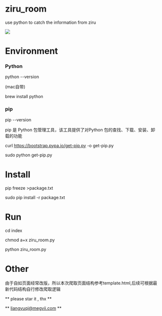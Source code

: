 # ziru_room
use python to catch the information from ziru

![](http://photo.lustforlife.cn/50.png)


# Environment


### Python
python --version

(mac自带)

brew install python

### pip

pip --version 

pip 是 Python 包管理工具，该工具提供了对Python 包的查找、下载、安装、卸载的功能 

curl https://bootstrap.pypa.io/get-pip.py -o get-pip.py

sudo python get-pip.py

# Install

pip freeze >package.txt

sudo pip install -r package.txt


# Run 

cd index

chmod a+x ziru_room.py

python ziru_room.py


# Other

由于自如页面经常改版，所以本次爬取页面结构参考template.html,后续可根据最新代码结构自行修改爬取逻辑

** please star it , thx ** 

** liangyuqi@megvii.com ** 
